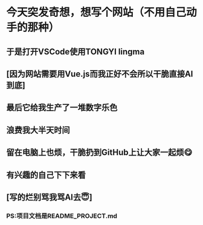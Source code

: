 # 今天突发奇想，想写个网站（不用自己动手的那种）
## 于是打开VSCode使用TONGYI lingma
## [因为网站需要用Vue.js而我正好不会所以干脆直接AI到底]
## 最后它给我生产了一堆数字乐色
## 浪费我大半天时间
## 留在电脑上也烦，干脆扔到GitHub上让大家一起烦😋
## 有兴趣的自己下下来看
## [写的烂别骂我骂AI去😇]

### PS:项目文档是README_PROJECT.md
